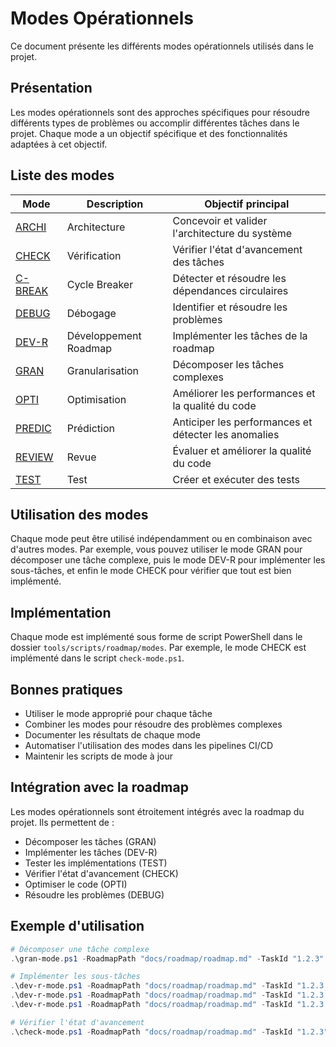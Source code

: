 # Modes Opérationnels

Ce document présente les différents modes opérationnels utilisés dans le projet.

## Présentation

Les modes opérationnels sont des approches spécifiques pour résoudre différents types de problèmes ou accomplir différentes tâches dans le projet. Chaque mode a un objectif spécifique et des fonctionnalités adaptées à cet objectif.

## Liste des modes

| Mode | Description | Objectif principal |
|------|-------------|-------------------|
| [ARCHI](mode_archi.md) | Architecture | Concevoir et valider l'architecture du système |
| [CHECK](mode_check.md) | Vérification | Vérifier l'état d'avancement des tâches |
| [C-BREAK](mode_c_break.md) | Cycle Breaker | Détecter et résoudre les dépendances circulaires |
| [DEBUG](mode_debug.md) | Débogage | Identifier et résoudre les problèmes |
| [DEV-R](mode_dev_r.md) | Développement Roadmap | Implémenter les tâches de la roadmap |
| [GRAN](mode_gran.md) | Granularisation | Décomposer les tâches complexes |
| [OPTI](mode_opti.md) | Optimisation | Améliorer les performances et la qualité du code |
| [PREDIC](mode_predic.md) | Prédiction | Anticiper les performances et détecter les anomalies |
| [REVIEW](mode_review.md) | Revue | Évaluer et améliorer la qualité du code |
| [TEST](mode_test.md) | Test | Créer et exécuter des tests |

## Utilisation des modes

Chaque mode peut être utilisé indépendamment ou en combinaison avec d'autres modes. Par exemple, vous pouvez utiliser le mode GRAN pour décomposer une tâche complexe, puis le mode DEV-R pour implémenter les sous-tâches, et enfin le mode CHECK pour vérifier que tout est bien implémenté.

## Implémentation

Chaque mode est implémenté sous forme de script PowerShell dans le dossier `tools/scripts/roadmap/modes`. Par exemple, le mode CHECK est implémenté dans le script `check-mode.ps1`.

## Bonnes pratiques

- Utiliser le mode approprié pour chaque tâche
- Combiner les modes pour résoudre des problèmes complexes
- Documenter les résultats de chaque mode
- Automatiser l'utilisation des modes dans les pipelines CI/CD
- Maintenir les scripts de mode à jour

## Intégration avec la roadmap

Les modes opérationnels sont étroitement intégrés avec la roadmap du projet. Ils permettent de :
- Décomposer les tâches (GRAN)
- Implémenter les tâches (DEV-R)
- Tester les implémentations (TEST)
- Vérifier l'état d'avancement (CHECK)
- Optimiser le code (OPTI)
- Résoudre les problèmes (DEBUG)

## Exemple d'utilisation

```powershell
# Décomposer une tâche complexe
.\gran-mode.ps1 -RoadmapPath "docs/roadmap/roadmap.md" -TaskId "1.2.3"

# Implémenter les sous-tâches
.\dev-r-mode.ps1 -RoadmapPath "docs/roadmap/roadmap.md" -TaskId "1.2.3.1"
.\dev-r-mode.ps1 -RoadmapPath "docs/roadmap/roadmap.md" -TaskId "1.2.3.2"
.\dev-r-mode.ps1 -RoadmapPath "docs/roadmap/roadmap.md" -TaskId "1.2.3.3"

# Vérifier l'état d'avancement
.\check-mode.ps1 -RoadmapPath "docs/roadmap/roadmap.md" -TaskId "1.2.3"
```
